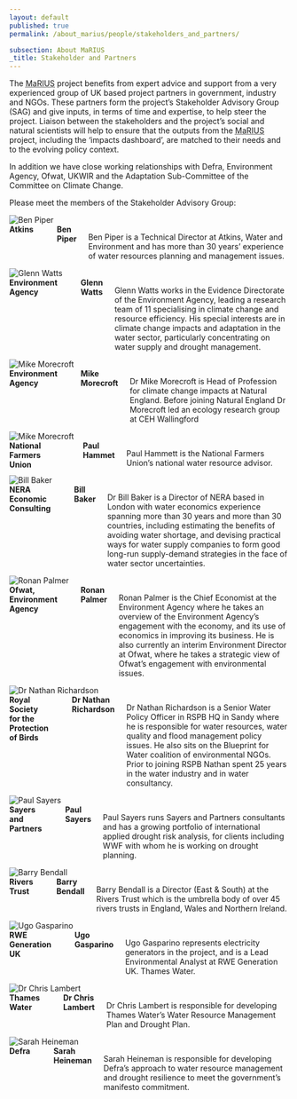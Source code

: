 ```yaml
---
layout: default
published: true
permalink: /about_marius/people/stakeholders_and_partners/

subsection: About MaRIUS
_title: Stakeholder and Partners
---
```


The <abbr title="Managing the Risks, Impacts and Uncertainties of drought and water Scarcity">MaRIUS</abbr> project benefits from expert advice and support from a very experienced group of UK based project partners in government, industry and NGOs. These partners form the project’s Stakeholder Advisory Group (SAG) and give inputs, in terms of time and expertise, to help steer the project. Liaison between the stakeholders and the project’s social and natural scientists will help to ensure that the outputs from the <abbr title="Managing the Risks, Impacts and Uncertainties of drought and water Scarcity">MaRIUS</abbr> project, including the ‘impacts dashboard’, are matched to their needs and to the evolving policy context.

In addition we have close working relationships with Defra, Environment Agency, Ofwat, UKWIR and the Adaptation Sub-Committee of the Committee on Climate Change.

Please meet the members of the Stakeholder Advisory Group:

<div class="row profile">
	<div class="large-3 columns">
		<img src="/mariusdroughtproject.org/assets/img/people/ben_piper.jpg" alt="Ben Piper" />
	</div>
	<div class="large-9 columns">
		<b>Atkins</b><br>
		<b>Ben Piper</b>
		<p>Ben Piper is a Technical Director at Atkins, Water and Environment and has more than 30 years’ experience of water resources planning and management issues.</p>
	</div>
</div>

<div class="row profile">
	<div class="large-3 columns">
		<img src="/mariusdroughtproject.org/assets/img/people/glenn_watts.jpg" alt="Glenn Watts" />
	</div>
	<div class="large-9 columns">
		<b>Environment Agency</b><br>
		<b>Glenn Watts</b>
		<p>Glenn Watts works in the Evidence Directorate of the Environment Agency, leading a research team of 11 specialising in climate change and resource efficiency. His special interests are in climate change impacts and adaptation in the water sector, particularly concentrating on water supply and drought management.</p>
	</div>
</div>

<div class="row profile">
	<div class="large-3 columns">
		<img src="/mariusdroughtproject.org/assets/img/people/mike_morecroft.png" alt="Mike Morecroft" />
	</div>
	<div class="large-9 columns">
		<b>Environment Agency</b><br>
		<b>Mike Morecroft</b>
		<p>Dr Mike Morecroft is Head of Profession for climate change impacts at Natural England. Before joining Natural England Dr Morecroft led an ecology research group at CEH Wallingford</p>
	</div>
</div>

<div class="row profile">
	<div class="large-3 columns">
		<img src="/mariusdroughtproject.org/assets/img/people/paul_hammet.jpg" alt="Mike Morecroft" />
	</div>
	<div class="large-9 columns">
		<b>National Farmers Union</b><br>
		<b>Paul Hammet</b>
		<p>Paul Hammett is the National Farmers Union’s national water resource advisor.</p>
	</div>
</div>

<div class="row profile">
	<div class="large-3 columns">
		<img src="/mariusdroughtproject.org/assets/img/people/bill_baker.jpg" alt="Bill Baker" />
	</div>
	<div class="large-9 columns">
		<b>NERA Economic Consulting</b><br>
		<b>Bill Baker</b>
		<p>Dr Bill Baker is a Director of NERA based in London with water economics experience spanning more than 30 years and more than 30 countries, including estimating the benefits of avoiding water shortage, and devising practical ways for water supply companies to form good long-run supply-demand strategies in the face of water sector uncertainties.</p>
	</div>
</div>

<div class="row profile">
	<div class="large-3 columns">
		<img src="/mariusdroughtproject.org/assets/img/people/ronan_palmer.jpg" alt="Ronan Palmer" />
	</div>
	<div class="large-9 columns">
		<b>Ofwat, Environment Agency</b><br>
		<b>Ronan Palmer</b>
		<p>Ronan Palmer is the Chief Economist at the Environment Agency where he takes an overview of the Environment Agency’s engagement with the economy, and its use of economics in improving its business. He is also currently an interim Environment Director at Ofwat, where he takes a strategic view of Ofwat’s engagement with environmental issues.</p>
	</div>
</div>

<div class="row profile">
	<div class="large-3 columns">
		<img src="/mariusdroughtproject.org/assets/img/people/nathan_richardson.jpg" alt="Dr Nathan Richardson" />
	</div>
	<div class="large-9 columns">
		<b>Royal Society for the Protection of Birds</b><br>
		<b>Dr Nathan Richardson</b>
		<p>Dr Nathan Richardson is a Senior Water Policy Officer in RSPB HQ in Sandy where he is responsible for water resources, water quality and flood management policy issues. He also sits on the Blueprint for Water coalition of environmental NGOs. Prior to joining RSPB Nathan spent 25 years in the water industry and in water consultancy.</p>
	</div>
</div>

<div class="row profile">
	<div class="large-3 columns">
		<img src="/mariusdroughtproject.org/assets/img/people/paul_sayers.jpg" alt="Paul Sayers" />
	</div>
	<div class="large-9 columns">
		<b>Sayers and Partners </b><br>
		<b>Paul Sayers</b>
		<p>Paul Sayers runs Sayers and Partners consultants and has a growing portfolio of international applied drought risk analysis, for clients including WWF with whom he is working on drought planning.</p>
	</div>
</div>

<div class="row profile">
	<div class="large-3 columns">
		<img src="/mariusdroughtproject.org/assets/img/people/barry_bendall.jpg" alt="Barry Bendall" />
	</div>
	<div class="large-9 columns">
		<b>Rivers Trust</b><br>
		<b>Barry Bendall</b>
		<p>Barry Bendall is a Director (East & South) at the Rivers Trust which is the umbrella body of over 45 rivers trusts in England, Wales and Northern Ireland.</p>
	</div>
</div>

<div class="row profile">
	<div class="large-3 columns">
		<img src="/mariusdroughtproject.org/assets/img/people/ugo_gasparino.jpg" alt="Ugo Gasparino" />
	</div>
	<div class="large-9 columns">
		<b>RWE Generation UK</b><br>
		<b>Ugo Gasparino</b>
		<p>Ugo Gasparino represents electricity generators in the project, and is a Lead Environmental Analyst at RWE Generation UK.
Thames Water.</p>
	</div>
</div>

<div class="row profile">
	<div class="large-3 columns">
		<img src="/mariusdroughtproject.org/assets/img/people/default.png" alt="Dr Chris Lambert" />
	</div>
	<div class="large-9 columns">
		<b>Thames Water</b><br>
		<b>Dr Chris Lambert</b>
		<p>Dr Chris Lambert is responsible for developing Thames Water’s Water Resource Management Plan and Drought Plan.</p>
	</div>
</div>

<div class="row profile">
	<div class="large-3 columns">
		<img src="/mariusdroughtproject.org/assets/img/people/sarah_heineman.jpg" alt="Sarah Heineman" />
	</div>
	<div class="large-9 columns">
		<b>Defra</b><br>
		<b>Sarah Heineman</b>
		<p>Sarah Heineman is responsible for developing Defra’s approach to water resource management and drought resilience to meet the government’s manifesto commitment.</p>
	</div>
</div>